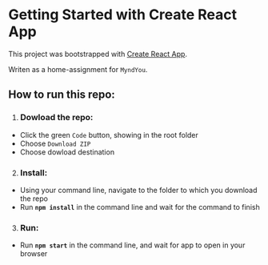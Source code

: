 # Getting Started with Create React App

This project was bootstrapped with [Create React App](https://github.com/facebook/create-react-app).

Writen as a home-assignment for `MyndYou`.

## How to run this repo:

1. ### Dowload the repo:

- Click the green `Code` button, showing in the root folder
- Choose `Download ZIP`
- Choose dowload destination

2. ### Install:

- Using your command line, navigate to the folder to which you download the repo
- Run **`npm install`** in the command line and wait for the command to finish

3. ### Run:

- Run **`npm start`** in the command line, and wait for app to open in your browser
